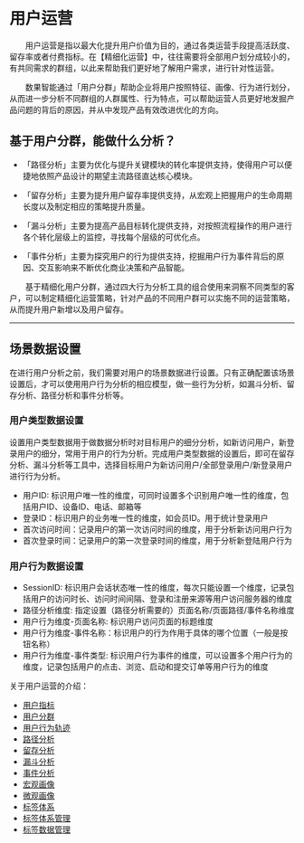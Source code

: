 # 用户运营
&emsp;&emsp;用户运营是指以最大化提升用户价值为目的，通过各类运营手段提高活跃度、留存率或者付费指标。在【精细化运营】中，往往需要将全部用户划分成较小的，有共同需求的群组，以此来帮助我们更好地了解用户需求，进行针对性运营。

&emsp;&emsp;数果智能通过「用户分群」帮助企业将用户按照特征、画像、行为进行划分，从而进一步分析不同群组的人群属性、行为特点，可以帮助运营人员更好地发掘产品问题的背后的原因，并从中发现产品有效改进优化的方向。

## 基于用户分群，能做什么分析？

* 「路径分析」主要为优化与提升关键模块的转化率提供支持，使得用户可以便捷地依照产品设计的期望主流路径直达核心模块。

* 「留存分析」主要为提升用户留存率提供支持，从宏观上把握用户的生命周期长度以及制定相应的策略提升质量。

* 「漏斗分析」主要为提高产品目标转化提供支持，对按照流程操作的用户进行各个转化层级上的监控，寻找每个层级的可优化点。

* 「事件分析」主要为探究用户的行为提供支持，挖掘用户行为事件背后的原因、交互影响来不断优化商业决策和产品智能。

&emsp;&emsp;基于精细化用户分群，通过四大行为分析工具的组合使用来洞察不同类型的客户，可以制定精细化运营策略，针对产品的不同用户群可以实施不同的运营策略，从而提升用户新增以及用户留存。

***
## 场景数据设置<div id="scene-setting"></div>
在进行用户分析之前，我们需要对用户的场景数据进行设置。只有正确配置该场景设置后，才可以使⽤⽤户⾏为分析的相应模型，做⼀些⾏为分析，如漏⽃分析、留存分析、路径分析和事件分析等。

### 用户类型数据设置
设置用户类型数据用于做数据分析时对目标用户的细分分析，如新访问用户，新登录用户的细分，常用于用户的行为分析。完成用户类型数据的设置后，即可在留存分析、漏斗分析等工具中，选择目标用户为新访问用户/全部登录用户/新登录用户进行行为分析。
* 用户ID: 标识用户唯一性的维度，可同时设置多个识别用户唯一性的维度，包括用户ID、设备ID、电话、邮箱等
* 登录ID：标识用户的业务唯一性的维度，如会员ID。用于统计登录用户
* 首次访问时间：记录用户的第一次访问时间的维度，用于分析新访问用户行为
* 首次登录时间：记录用户的第一次登录时间的维度，用于分析新登陆用户行为

### 用户行为数据设置
* SessionID: 标识用户会话状态唯一性的维度，每次只能设置一个维度，记录包括用户的访问时长、访问时间间隔、登录和注册来源等用户访问服务器的维度
* 路径分析维度: 指定设置（路径分析需要的）页面名称/页面路径/事件名称维度
* 用户行为维度-页面名称: 标识用户访问页面的标题维度
* 用户行为维度-事件名称：标识用户的行为作用于具体的哪个位置（一般是按钮名称）
* 用户行为维度-事件类型: 标识用户行为事件的维度，可以设置多个用户行为的维度，记录包括用户的点击、浏览、启动和提交订单等用户行为的维度


关于用户运营的介绍：
  * [用户指标](user-quota.md)
  * [用户分群](user-segmentation.md)
  * [用户行为轨迹](user-segmentation.md#behavior-trace)
  * [路径分析](path-analytics.md)
  * [留存分析](retation-analytics.md)
  * [漏斗分析](funnel-analytics.md)
  * [事件分析](event-analytics.md)
  * [宏观画像](macro-portrait.md)
  * [微观画像](micro-portrait.md)
  * [标签体系](tag-system.md)      
  * [标签体系管理](tag-system-manager.md)  
  * [标签数据管理](tag-data-manager.md)    